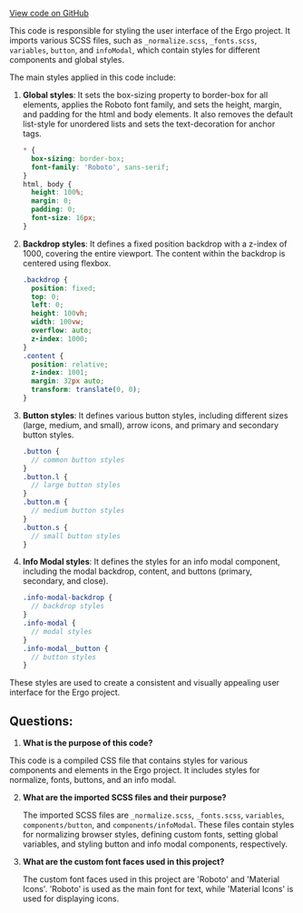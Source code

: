 [View code on GitHub](https://github.com/ergoplatform/ergo/src/main/resources/panel/static/css/main.82878fab.chunk.css.map)

This code is responsible for styling the user interface of the Ergo project. It imports various SCSS files, such as `_normalize.scss`, `_fonts.scss`, `variables`, `button`, and `infoModal`, which contain styles for different components and global styles.

The main styles applied in this code include:

1. **Global styles**: It sets the box-sizing property to border-box for all elements, applies the Roboto font family, and sets the height, margin, and padding for the html and body elements. It also removes the default list-style for unordered lists and sets the text-decoration for anchor tags.

   ```scss
   * {
     box-sizing: border-box;
     font-family: 'Roboto', sans-serif;
   }
   html, body {
     height: 100%;
     margin: 0;
     padding: 0;
     font-size: 16px;
   }
   ```

2. **Backdrop styles**: It defines a fixed position backdrop with a z-index of 1000, covering the entire viewport. The content within the backdrop is centered using flexbox.

   ```scss
   .backdrop {
     position: fixed;
     top: 0;
     left: 0;
     height: 100vh;
     width: 100vw;
     overflow: auto;
     z-index: 1000;
   }
   .content {
     position: relative;
     z-index: 1001;
     margin: 32px auto;
     transform: translate(0, 0);
   }
   ```

3. **Button styles**: It defines various button styles, including different sizes (large, medium, and small), arrow icons, and primary and secondary button styles.

   ```scss
   .button {
     // common button styles
   }
   .button.l {
     // large button styles
   }
   .button.m {
     // medium button styles
   }
   .button.s {
     // small button styles
   }
   ```

4. **Info Modal styles**: It defines the styles for an info modal component, including the modal backdrop, content, and buttons (primary, secondary, and close).

   ```scss
   .info-modal-backdrop {
     // backdrop styles
   }
   .info-modal {
     // modal styles
   }
   .info-modal__button {
     // button styles
   }
   ```

These styles are used to create a consistent and visually appealing user interface for the Ergo project.
## Questions: 
 1. **What is the purpose of this code?**

   This code is a compiled CSS file that contains styles for various components and elements in the Ergo project. It includes styles for normalize, fonts, buttons, and an info modal.

2. **What are the imported SCSS files and their purpose?**

   The imported SCSS files are `_normalize.scss`, `_fonts.scss`, `variables`, `components/button`, and `components/infoModal`. These files contain styles for normalizing browser styles, defining custom fonts, setting global variables, and styling button and info modal components, respectively.

3. **What are the custom font faces used in this project?**

   The custom font faces used in this project are 'Roboto' and 'Material Icons'. 'Roboto' is used as the main font for text, while 'Material Icons' is used for displaying icons.
